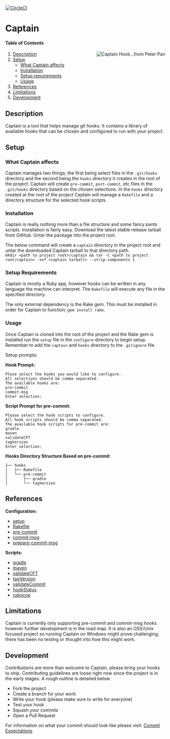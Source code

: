 [![CircleCI](https://circle-poc.cloud.capitalone.com/gh/phantomoftheops/captain.svg?style=shield&circle-token=73a085435d172923367cdacddc52c23d9a8e5daf)](https://circle-poc.cloud.capitalone.com/gh/phantomoftheops/captain)

# Captain

#### Table of Contents

<img align="right" src="https://github.kdc.capitalone.com/mya561/captain/blob/master/images/captainhook.png" alt="Captain Hook...from Peter Pan" />

1. [Description](#description)
1. [Setup](#setup)
    * [What Captain affects](#what-scollector-affects)
    * [Installation](#installation)
    * [Setup requirements](#setup-requirements)
    * [Usage](#setup-usage)
1. [References](#references)
1. [Limitations](#limitations)
1. [Development](#development)

## Description

Captain is a tool that helps manage git hooks. It contains a library of
available hooks that can be chosen and configured to run with your project.

## Setup

### What Captain affects

Captain manages two things; the first being select files in the `.git/hooks`
directory and the second being the `hooks` directory it creates in the root of
the project. Captain will create `pre-commit`, `post-commit`, etc files in the
`.git/hooks` directory based on the chosen selections. In the `hooks` directory
created at the root of the project Captain will manage a `Rakefile` and a
directory structure for the selected hook scripts.

### Installation

Captain is really nothing more than a file structure and some fancy pants
scripts. Installation is fairly easy. Download the latest stable release tarball
from GitHub. Untar the package into the project root.

The below command will create a `captain` directory in the project root and
untar the downloaded Captain tarball to that directory path.  
`mkdir <path to project root>/captain && tar -C <path to project root/captain>
-xvf <captain tarball> --strip-components 1`

### Setup Requirements

Captain is mostly a Ruby app, however hooks can be written in any language the
machine can interpret. The `Rakefile` will execute any file in the specified
directory.

The only external dependency is the Rake gem. This must be installed in order
for Captain to function; `gem install rake`.

### Usage

Once Captain is cloned into the root of the project and the Rake gem is
installed run the `setup` file in the `configure` directory to begin setup.
Remember to add the `captain` and `hooks` directory to the `.gitignore` file.

Setup prompts:

__Hook Prompt:__
```
Plese select the hooks you would like to configure.
All selections should be comma separated.
The available hooks are:
pre-commit
commit-msg
Enter selection:
```

__Script Prompt for pre-commit:__
```
Please select the hook scripts to configure.
All hook scripts should be comma separated.
The available hook scripts for pre-commit are:
gradle
maven
validateCFT
tagVersion
Enter selection:
```

__Hooks Directory Structure Based on pre-commit__:
```
├── hooks
│   ├── Rakefile
│   └── pre-commit
│       ├── gradle
│       └── tagVersion
```

## References

__Configuration:__
* [setup](/configure/setup)
* [Rakefile](/configure/Rakefile)
* [pre-commit](/configure/hooks/pre-commit)
* [commit-msg](/configure/hooks/commit-msg)
* [prepare-commit-msg](/configure/hooks/prepare-commit-msg)

__Scripts:__
* [gradle](/pre-commit/gradle)
* [maven](/pre-commit/maven)
* [validateCFT](/pre-commit/validateCFT)
* [tagVersion](/pre-commit/tagVersion)
* [validateCommit](/commit-msg/validateCommit)
* [hookStatus](/prepare-commit-msg/hookStatus)
* [rubocop](/pre-commit/rubocop)

## Limitations

Captain is currently only supporting pre-commit and commit-msg hooks however
further development is in the road map. It is also an OSX/Unix focused project
so running Captain on Windows might prove challenging; there has been no testing
or thought into how this might work.

## Development

Contributions are more than welcome to Captain, please bring your hooks to ship.
Contributing guidelines are loose right now since the project is in the early
stages. A rough outline is detailed below.

* Fork the project
* Create a branch for your work
* Write your hook (please make sure to write for everyone)
* Test your hook
* Squash your commits
* Open a Pull Request

For information on what your commit should look like please visit:
[Commit Expectations](https://chris.beams.io/posts/git-commit/)

